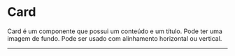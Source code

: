 # Card

Card é um componente que possui um conteúdo e um título.
Pode ter uma imagem de fundo.
Pode ser usado com alinhamento horizontal ou vertical.

--- 
